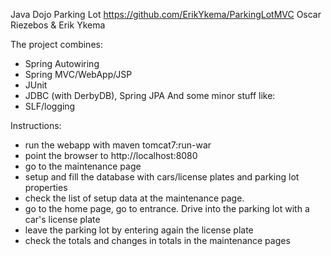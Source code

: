 Java Dojo Parking Lot
https://github.com/ErikYkema/ParkingLotMVC
Oscar Riezebos & Erik Ykema

The project combines:
 - Spring Autowiring
 - Spring MVC/WebApp/JSP
 - JUnit
 - JDBC (with DerbyDB), Spring JPA
And some minor stuff like:
- SLF/logging
 
  
Instructions:
- run the webapp with maven tomcat7:run-war
- point the browser to http://localhost:8080
- go to the maintenance page
- setup and fill the database with cars/license plates and parking lot properties
- check the list of setup data at the maintenance page.
- go to the home page, go to entrance. Drive into the parking lot with a car's license plate
- leave the parking lot by entering again the license plate
- check the totals and changes in totals in the maintenance pages


